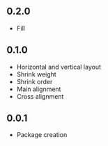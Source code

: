 ## 0.2.0

* Fill

## 0.1.0

* Horizontal and vertical layout
* Shrink weight
* Shrink order
* Main alignment
* Cross alignment

## 0.0.1

* Package creation